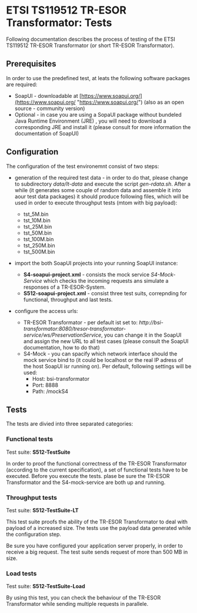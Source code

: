 # ETSI TS119512 TR-ESOR Transformator: Tests

Following documentation describes the process of testing of the ETSI TS119512 TR-ESOR Transformator (or short TR-ESOR Transformator).

## Prerequisites

In order to use the predefined test, at leats the following software packages are required:

* SoapUI - downloadable at [https://www.soapui.org/](https://www.soapui.org/ "https://www.soapui.org/") (also as an open source - community version)
* Optional - in case you are using a SopaUI package without bundeled Java Runtime Environment (JRE) , you will need to download a corresponding JRE and install it (please consult for more information the documentation of SoapUI)

## Configuration

The configuration of the test environemnt consist of two steps:

* generation of the required test data - in order to do that, please change to subdirectory *data/lt-data* and execute the script *gen-rdata.sh*. After a while (it generates some couple of random data and assemble it into aour test data packages) it should produce following files, which will be used in order to execute throughput tests (mtom with big payload):
    - tst_5M.bin
    - tst_10M.bin
    - tst_25M.bin
    - tst_50M.bin
    - tst_100M.bin
    - tst_250M.bin
    - tst_500M.bin

* import the both SoapUI projects into your running SoapUI instance:
    * **S4-soapui-project.xml** - consists the mock service *S4-Mock-Service* which checks the incoming requests ans simulate a responses of a TR-ESOR-System.
    * **S512-soapui-project.xml** - consist three test suits, correpnding for functional, throughput and last tests.

* configure the access urls:
    * TR-ESOR Transformator - per default ist set to: *http://bsi-transformator:8080/tresor-transformator-service/ws/PreservationService*, you can change it in the SoapUI and assign the new URL to all test cases (please consult the SoapUI documentation, how to do that)
    * S4-Mock - you can spacify which network interface should the mock service bind to (it could be localhost or the real IP adress of the host SoapUI isr running on). Per default, following settings will be used:
        * Host: bsi-transformator
        * Port: 8888
        * Path: /mockS4  

## Tests

The tests are divied into three separated categories:

### Functional tests

Test suite: **S512-TestSuite**

In order to proof the functional correctness of the TR-ESOR Transformator (according to the current specification), a set of functional tests have to be executed. Before you execute the tests. plase be sure the TR-ESOR Transformator and the S4-mock-service are both up and running.

### Throughput tests

Test suite: **S512-TestSuite-LT**

This test suite proofs the ability of the TR-ESOR Transformator to deal with payload of a increased size. The tests use the payload data generated while the configuration step.

Be sure you have configured your application server properly, in order to receive a big request. The test suite sends request of more than 500 MB in size. 

### Load tests

Test suite: **S512-TestSuite-Load**

By using this test, you can check the behaviour of the TR-ESOR Transformator while sending multiple requests in parallele.
